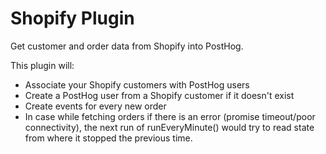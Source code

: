 # Shopify Plugin

Get customer and order data from Shopify into PostHog.

This plugin will:

* Associate your Shopify customers with PostHog users
* Create a PostHog user from a Shopify customer if it doesn't exist
* Create events for every new order
* In case while fetching orders if there is an error (promise timeout/poor connectivity), the next run of runEveryMinute() would try to read state from where it stopped the previous time.